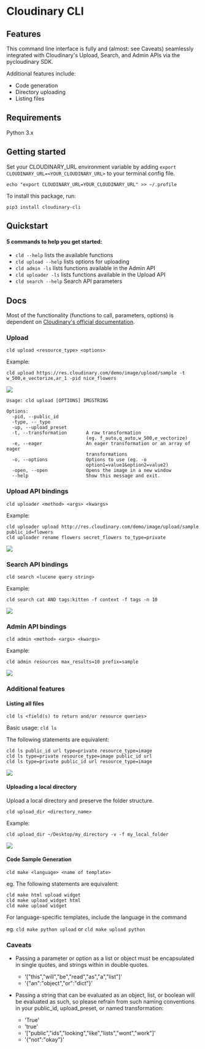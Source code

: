 # Cloudinary CLI

## Features

This command line interface is fully and (almost: see Caveats) seamlessly integrated with Cloudinary's Upload, Search, and Admin APIs via the pycloudinary SDK.

Additional features include:

- Code generation
- Directory uploading
- Listing files

## Requirements

Python 3.x

## Getting started

Set your CLOUDINARY_URL environment variable by adding `export CLOUDINARY_URL=<YOUR_CLOUDINARY_URL>` to your terminal config file.

```
echo "export CLOUDINARY_URL=YOUR_CLOUDINARY_URL" >> ~/.profile
```

To install this package, run:

```
pip3 install cloudinary-cli
```

## Quickstart

#### 5 commands to help you get started:

- `cld --help` lists the available functions
- `cld upload --help` lists options for uploading
- `cld admin -ls` lists functions available in the Admin API
- `cld uploader -ls` lists functions available in the Upload API
- `cld search --help` Search API parameters

## Docs

Most of the functionality (functions to call, parameters, options) is dependent on [Cloudinary's official documentation](https://cloudinary.com/documentation/image_upload_api_reference).

### Upload

`cld upload <resource_type> <options>`

Example:
```
cld upload https://res.cloudinary.com/demo/image/upload/sample -t w_500,e_vectorize,ar_1 -pid nice_flowers
```

![](http://res.cloudinary.com/brianl/image/upload/docs/docs_upload.gif)

```
Usage: cld upload [OPTIONS] IMGSTRING

Options:
  -pid, --public_id
  -type, --_type
  -up, --upload_preset
  -t, --transformation       A raw transformation
                             (eg. f_auto,q_auto,w_500,e_vectorize)
  -e, --eager                An eager transformation or an array of eager
                             transformations
  -o, --options              Options to use (eg. -o
                             option1=value1&option2=value2)
  -open, --open              Opens the image in a new window
  --help                     Show this message and exit.
```

### Upload API bindings

`cld uploader <method> <args> <kwargs>`

Example:
```
cld uploader upload http://res.cloudinary.com/demo/image/upload/sample public_id=flowers
cld uploader rename flowers secret_flowers to_type=private
```

![](http://res.cloudinary.com/brianl/image/upload/docs/docs_uploader.gif)

### Search API bindings

`cld search <lucene query string>`

Example:
```
cld search cat AND tags:kitten -f context -f tags -n 10
```

![](http://res.cloudinary.com/brianl/image/upload/docs/docs_search.gif)

### Admin API bindings

`cld admin <method> <args> <kwargs>`

Example:
```
cld admin resources max_results=10 prefix=sample
```

![](http://res.cloudinary.com/brianl/image/upload/docs/docs_admin.gif)

### Additional features

#### Listing all files

`cld ls <field(s) to return and/or resource queries>`

Basic usage:
`cld ls`

The following statements are equivalent:

```
cld ls public_id url type=private resource_type=image
cld ls type=private resource_type=image public_id url
cld ls type=private public_id url resource_type=image
```

![](http://res.cloudinary.com/brianl/image/upload/docs/docs_ls.gif)


#### Uploading a local directory

Upload a local directory and preserve the folder structure.

`cld upload_dir <directory_name>`

Example:

```
cld upload_dir ~/Desktop/my_directory -v -f my_local_folder
```

![](http://res.cloudinary.com/brianl/image/upload/docs/docs_upload_dir.gif)


#### Code Sample Generation

`cld make <language> <name of template>`

eg. 
The following statements are equivalent:
```
cld make html upload widget
cld make upload_widget html
cld make upload widget
```

For language-specific templates, include the language in the command

eg.
`cld make python upload` or `cld make upload python`

### Caveats

- Passing a parameter or option as a list or object must be encapsulated in single quotes, and strings within in double quotes.
    - '["this","will","be","read","as","a","list"]'
    - '{"an":"object","or":"dict"}'


- Passing a string that can be evaluated as an object, list, or boolean will be evaluated as such, so please refrain from such naming conventions in your public_id, upload_preset, or named transformation:
    - 'True'
    - 'true'
    - '["public","ids","looking","like","lists","wont","work"]'
    - '{"not":"okay"}'